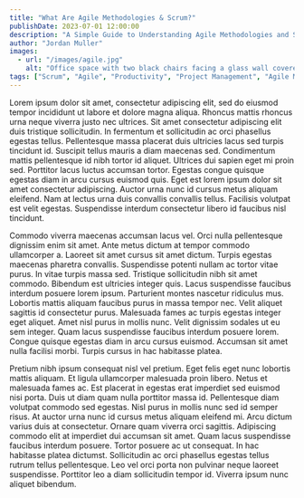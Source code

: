 ```yaml
---
title: "What Are Agile Methodologies & Scrum?"
publishDate: 2023-07-01 12:00:00
description: "A Simple Guide to Understanding Agile Methodologies and Scrum"
author: "Jordan Muller"
images:
  - url: "/images/agile.jpg"
    alt: "Office space with two black chairs facing a glass wall covered in colorful sticky notes arranged in columns for agile planning."
tags: ["Scrum", "Agile", "Productivity", "Project Management", "Agile Methodologies"]
---
```


Lorem ipsum dolor sit amet, consectetur adipiscing elit, sed do eiusmod tempor incididunt ut labore et dolore magna aliqua. Rhoncus mattis rhoncus urna neque viverra justo nec ultrices. Sit amet consectetur adipiscing elit duis tristique sollicitudin. In fermentum et sollicitudin ac orci phasellus egestas tellus. Pellentesque massa placerat duis ultricies lacus sed turpis tincidunt id. Suscipit tellus mauris a diam maecenas sed. Condimentum mattis pellentesque id nibh tortor id aliquet. Ultrices dui sapien eget mi proin sed. Porttitor lacus luctus accumsan tortor. Egestas congue quisque egestas diam in arcu cursus euismod quis. Eget est lorem ipsum dolor sit amet consectetur adipiscing. Auctor urna nunc id cursus metus aliquam eleifend. Nam at lectus urna duis convallis convallis tellus. Facilisis volutpat est velit egestas. Suspendisse interdum consectetur libero id faucibus nisl tincidunt.

Commodo viverra maecenas accumsan lacus vel. Orci nulla pellentesque dignissim enim sit amet. Ante metus dictum at tempor commodo ullamcorper a. Laoreet sit amet cursus sit amet dictum. Turpis egestas maecenas pharetra convallis. Suspendisse potenti nullam ac tortor vitae purus. In vitae turpis massa sed. Tristique sollicitudin nibh sit amet commodo. Bibendum est ultricies integer quis. Lacus suspendisse faucibus interdum posuere lorem ipsum. Parturient montes nascetur ridiculus mus. Lobortis mattis aliquam faucibus purus in massa tempor nec. Velit aliquet sagittis id consectetur purus. Malesuada fames ac turpis egestas integer eget aliquet. Amet nisl purus in mollis nunc. Velit dignissim sodales ut eu sem integer. Quam lacus suspendisse faucibus interdum posuere lorem. Congue quisque egestas diam in arcu cursus euismod. Accumsan sit amet nulla facilisi morbi. Turpis cursus in hac habitasse platea.

Pretium nibh ipsum consequat nisl vel pretium. Eget felis eget nunc lobortis mattis aliquam. Et ligula ullamcorper malesuada proin libero. Netus et malesuada fames ac. Est placerat in egestas erat imperdiet sed euismod nisi porta. Duis ut diam quam nulla porttitor massa id. Pellentesque diam volutpat commodo sed egestas. Nisl purus in mollis nunc sed id semper risus. At auctor urna nunc id cursus metus aliquam eleifend mi. Arcu dictum varius duis at consectetur. Ornare quam viverra orci sagittis. Adipiscing commodo elit at imperdiet dui accumsan sit amet. Quam lacus suspendisse faucibus interdum posuere. Tortor posuere ac ut consequat. In hac habitasse platea dictumst. Sollicitudin ac orci phasellus egestas tellus rutrum tellus pellentesque. Leo vel orci porta non pulvinar neque laoreet suspendisse. Porttitor leo a diam sollicitudin tempor id. Viverra ipsum nunc aliquet bibendum.